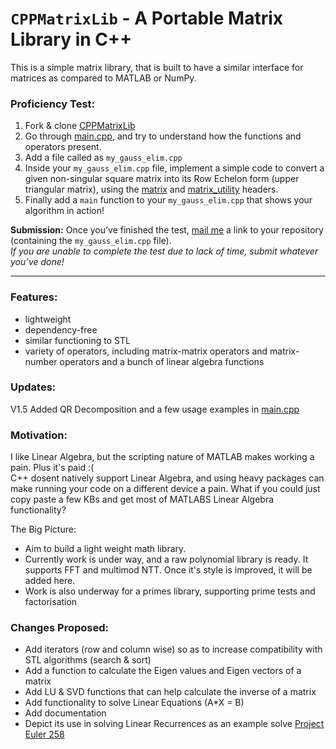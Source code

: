 # `CPPMatrixLib` - A Portable Matrix Library in C++
This is a simple matrix library, that is built to have a similar interface for matrices as compared to MATLAB or NumPy. 

### Proficiency Test:
1.  Fork & clone [CPPMatrixLib](https://github.com/relaxxpls/CPPMatrixLib)
2.  Go through [main.cpp](https://github.com/relaxxpls/CPPMatrixLib/blob/main/main.cpp), and try to understand how the functions and operators present.
2.  Add a file called as `my_gauss_elim.cpp`  
3.  Inside your `my_gauss_elim.cpp` file, implement a simple code to convert a given non-singular square matrix into its Row Echelon form (upper triangular matrix), using the [matrix](https://github.com/relaxxpls/CPPMatrixLib/blob/main/matrix.hpp) and [matrix_utility](https://github.com/relaxxpls/CPPMatrixLib/blob/main/matrix_utility.hpp) headers.
4. Finally add a `main` function to your `my_gauss_elim.cpp` that shows your algorithm in action!

**Submission:** Once you’ve finished the test, [mail me](mailto:desai.laxman2001@gmail.com) a link to your repository (containing the `my_gauss_elim.cpp` file).  
*If you are unable to complete the test due to lack of time, submit whatever you’ve done!*

---

### Features: 
* lightweight
* dependency-free
* similar functioning to STL
* variety of operators, including matrix-matrix operators and matrix-number operators and a bunch of linear algebra functions

### Updates:  
V1.5 Added QR Decomposition and a few usage examples in [main.cpp](https://github.com/relaxxpls/CPPMatrixLib/blob/main/main.cpp)

### Motivation:
I like Linear Algebra, but the scripting nature of MATLAB makes working a pain. Plus it's paid :(  
C++ dosent natively support Linear Algebra, and using heavy packages can make running your code on a different device a pain. What if you could just copy paste a few KBs and get most of MATLABS Linear Algebra functionality?

The Big Picture:
- Aim to build a light weight math library.
- Currently work is under way, and a raw polynomial library is ready. It supports FFT and multimod NTT. Once it's style is improved, it will be added here.
- Work is also underway for a primes library, supporting prime tests and factorisation

### Changes Proposed:
* Add iterators (row and column wise) so as to increase compatibility with STL algorithms (search & sort)
* Add a function to calculate the Eigen values and Eigen vectors of a matrix
* Add LU & SVD functions that can help calculate the inverse of a matrix
* Add functionality to solve Linear Equations (A*X = B)
* Add documentation
* Depict its use in solving Linear Recurrences as an example solve [Project Euler 258](https://projecteuler.net/problem=258)

